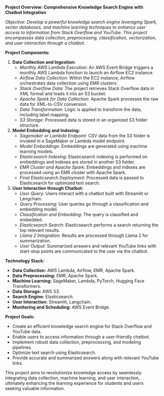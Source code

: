 **Project Overview: Comprehensive Knowledge Search Engine with Chatbot 
Integration**

*Objective: Develop a powerful knowledge search engine leveraging Spark, 
vector databases, and machine learning techniques to enhance user access 
to information from Stack Overflow and YouTube. This project encompasses 
data collection, preprocessing, classification, vectorization, and user 
interaction through a chatbot.*

**Project Components:**

1. **Data Collection and Ingestion:**
    - *Monthly AWS Lambda Execution:* An AWS Event Bridge triggers a 
monthly AWS Lambda function to launch an Airflow EC2 instance.
    - *Airflow Data Collection:* Within the EC2 instance, Airflow 
orchestrates data collection using EMR clusters.
    - *Stack Overflow Data:* The project retrieves Stack Overflow data in 
XML format and loads it into an S3 bucket.
    - *Apache Spark for Data Collection:* Apache Spark processes the raw 
data for XML-to-CSV conversion.
    - *Data Transformation:* Logic is applied to transform the data, 
including label mapping.
    - *S3 Storage:* Processed data is stored in an organized S3 folder 
structure.
2. **Model Embedding and Indexing:**
    - *Sagemaker or Lambda Endpoint:* CSV data from the S3 folder is 
invoked in a SageMaker or Lambda model endpoint.
    - *Model Embeddings:* Embeddings are generated using machine learning 
models.
    - *Elasticsearch Indexing:* Elasticsearch indexing is performed on 
embeddings and indexes are stored in another S3 folder.
    - *EMR Cluster and Apache Spark:* Embeddings and indexes are processed 
using an EMR cluster with Apache Spark.
    - *Final Elasticsearch Deployment:* Processed data is passed to 
Elasticsearch for optimized text search.
3. **User Interaction through Chatbot:**
    - *User Query:* Users interact with a chatbot built with Streamlit or 
Langchain.
    - *Query Processing:* User queries go through a classification and 
embedding model.
    - *Classification and Embedding:* The query is classified and 
embedded.
    - *Elasticsearch Search:* Elasticsearch performs a search returning 
the top relevant results.
    - *Llama 2 Integration:* Results are processed through Llama 2 for 
summarization.
    - *User Output:* Summarized answers and relevant YouTube links with 
start-stop points are communicated to the user via the chatbot.

**Technology Stack:**

- **Data Collection:** AWS Lambda, Airflow, EMR, Apache Spark.
- **Data Preprocessing:** EMR, Apache Spark.
- **Machine Learning:** SageMaker, Lambda, PyTorch, Hugging Face 
Transformers.
- **Data Storage:** AWS S3.
- **Search Engine:** Elasticsearch.
- **User Interaction:** Streamlit, Langchain.
- **Monitoring and Scheduling:** AWS Event Bridge.

**Project Goals:**

- Create an efficient knowledge search engine for Stack Overflow and 
YouTube data.
- Enable users to access information through a user-friendly chatbot.
- Implement robust data collection, preprocessing, and modeling pipelines.
- Optimize text search using Elasticsearch.
- Provide accurate and summarized answers along with relevant YouTube 
links.

This project aims to revolutionize knowledge access by seamlessly 
integrating data collection, machine learning, and user interaction, 
ultimately enhancing the learning experience for students and users 
seeking valuable information.

